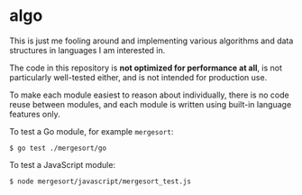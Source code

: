 # algo

This is just me fooling around and implementing various algorithms and data structures in languages I am interested in.

The code in this repository is **not optimized for performance at all**, is not particularly well-tested either, and is not intended for production use.

To make each module easiest to reason about individually, there is no code reuse between modules, and each module is written using built-in language features only.

To test a Go module, for example `mergesort`:

```shell
$ go test ./mergesort/go
```

To test a JavaScript module:

```shell
$ node mergesort/javascript/mergesort_test.js
```
